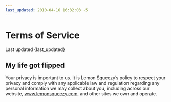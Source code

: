 ```yaml
---
last_updated: 2010-04-16 16:32:03 -5
---
```


# Terms of Service
<p class="lead">Last updated {last_updated}</p>

## My life got flipped
Your privacy is important to us. It is Lemon Squeezy’s policy to respect your privacy and comply with any applicable law and regulation regarding any personal information we may collect about you, including across our website, www.lemonsqueezy.com, and other sites we own and operate.
